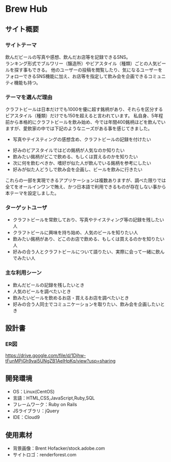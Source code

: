 # Brew Hub

## サイト概要
### サイトテーマ
飲んだビールの写真や感想、飲んだお店等を記録できるSNS。  
ランキング形式でブルワリー（醸造所）やビアスタイル（種類）ごとの人気ビールを探す事もできる。
他のユーザーの投稿を閲覧したり、気になるユーザーをフォローできるSNS機能に加え、お店等を指定して飲み会を企画できるコミュニティ機能も持つ。

### テーマを選んだ理由
クラフトビールは日本だけでも1000を優に超す銘柄があり、それらを区分するビアスタイル（種類）だけでも150を超えると言われています。
私自身、5年程前から本格的にクラフトビールを飲み始め、今では年間400銘柄ほどを飲んでいますが、愛飲家の中では下記のようなニーズがある事を感じてきました。

* 写真やテイスティングの感想含め、クラフトビールの記録を付けたい
- 好みのビアスタイルではどの銘柄が人気なのか知りたい
- 飲みたい銘柄がどこで飲める、もしくは買えるのかを知りたい
- 次に何を飲むべきか、嗜好が似た人が飲んでいる銘柄を参考にしたい
- 好みが似た人どうしで飲み会を企画し、ビールを飲みに行きたい

これらの一部を実現できるアプリケーションは複数ありますが、調べた限りでは全てをオールインワンで賄え、かつ日本語で利用できるものが存在しない事から本テーマを設定しました。

### ターゲットユーザ
- クラフトビールを常飲しており、写真やテイスティング等の記録を残したい人
- クラフトビールに興味を持ち始め、人気のビールを知りたい人
- 飲みたい銘柄があり、どこのお店で飲める、もしくは買えるのかを知りたい人
- 好みの合う人とクラフトビールについて語りたい、実際に会って一緒に飲んでみたい人


### 主な利用シーン
- 飲んだビールの記録を残したいとき
- 人気のビールを調べたいとき
- 飲みたいビールを飲めるお店・買えるお店を調べたいとき
- 好みの合う人同士でコミュニケーションを取りたい、飲み会を企画したいとき

## 設計書
### ER図
https://drive.google.com/file/d/1Djhw-tFunMPjGh9vai5UNgZB1AelHpKq/view?usp=sharing

## 開発環境
- OS：Linux(CentOS)
- 言語：HTML,CSS,JavaScript,Ruby,SQL
- フレームワーク：Ruby on Rails
- JSライブラリ：jQuery
- IDE：Cloud9

## 使用素材
- 背景画像：Brent Hofacker/stock.adobe.com
- サイトロゴ：renderforest.com
